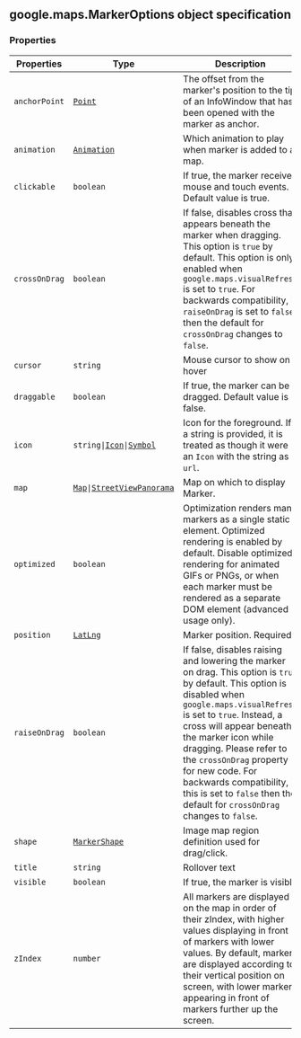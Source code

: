 <h2 id="MarkerOptions">
google.maps.MarkerOptions
object specification
</h2><h3>Properties</h3><table summary="interface MarkerOptions - Properties" width="100%">
<thead>
<tr><th>Properties</th>
<th>Type</th>
<th>Description</th>
</tr></thead>
<tbody>
<tr>
<td><code>anchorPoint</code></td>
<td><code><a href="#Point">Point</a></code></td>
<td>The offset from the marker's position to the tip of an InfoWindow that has been opened with the marker as anchor.</td>
</tr>
<tr>
<td><code>animation</code></td>
<td><code><a href="#Animation">Animation</a></code></td>
<td>Which animation to play when marker is added to a map.</td>
</tr>
<tr>
<td><code>clickable</code></td>
<td><code>boolean</code></td>
<td>If true, the marker receives mouse and touch events. Default value is true.</td>
</tr>
<tr>
<td><code>crossOnDrag</code></td>
<td><code>boolean</code></td>
<td>If false, disables cross that appears beneath the marker when dragging. This option is <code>true</code> by default. This option is only enabled when <code>google.maps.visualRefresh</code> is set to <code>true</code>. For backwards compatibility, if <code>raiseOnDrag</code> is set to <code>false</code> then the default for <code>crossOnDrag</code> changes to <code>false</code>.</td>
</tr>
<tr>
<td><code>cursor</code></td>
<td><code>string</code></td>
<td>Mouse cursor to show on hover</td>
</tr>
<tr>
<td><code>draggable</code></td>
<td><code>boolean</code></td>
<td>If true, the marker can be dragged. Default value is false.</td>
</tr>
<tr>
<td><code>icon</code></td>
<td><code>string|<a href="#Icon">Icon</a>|<a href="#Symbol">Symbol</a></code></td>
<td>Icon for the foreground. If a string is provided, it is treated as though it were an <code>Icon</code> with the string as <code>url</code>.</td>
</tr>
<tr>
<td><code>map</code></td>
<td><code><a href="#Map">Map</a>|<a href="#StreetViewPanorama">StreetViewPanorama</a></code></td>
<td>Map on which to display Marker.</td>
</tr>
<tr>
<td><code>optimized</code></td>
<td><code>boolean</code></td>
<td>Optimization renders many markers as a single static element. Optimized rendering is enabled by default. Disable optimized rendering for animated GIFs or PNGs, or when each marker must be rendered as a separate DOM element (advanced usage only).</td>
</tr>
<tr>
<td><code>position</code></td>
<td><code><a href="#LatLng">LatLng</a></code></td>
<td>Marker position. Required.</td>
</tr>
<tr>
<td><code>raiseOnDrag</code></td>
<td><code>boolean</code></td>
<td>If false, disables raising and lowering the marker on drag. This option is <code>true</code> by default. This option is disabled when <code>google.maps.visualRefresh</code> is set to <code>true</code>. Instead, a cross will appear beneath the marker icon while dragging. Please refer to the <code>crossOnDrag</code> property for new code. For backwards compatibility, if this is set to <code>false</code> then the default for <code>crossOnDrag</code> changes to <code>false</code>.</td>
</tr>
<tr>
<td><code>shape</code></td>
<td><code><a href="#MarkerShape">MarkerShape</a></code></td>
<td>Image map region definition used for drag/click.</td>
</tr>
<tr>
<td><code>title</code></td>
<td><code>string</code></td>
<td>Rollover text</td>
</tr>
<tr>
<td><code>visible</code></td>
<td><code>boolean</code></td>
<td>If true, the marker is visible</td>
</tr>
<tr>
<td><code>zIndex</code></td>
<td><code>number</code></td>
<td>All markers are displayed on the map in order of their zIndex, with higher values displaying in front of markers with lower values. By default, markers are displayed according to their vertical position on screen, with lower markers appearing in front of markers further up the screen.</td>
</tr>
</tbody>
</table>
